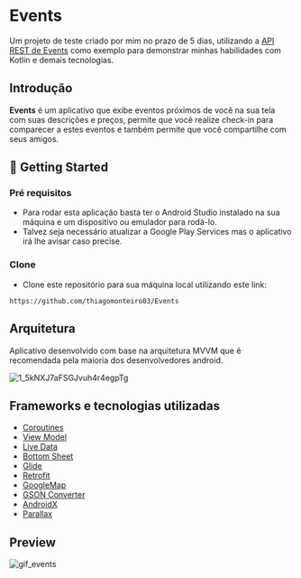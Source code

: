 # Events
Um projeto de teste criado por mim no prazo de 5 dias, utilizando a [API REST de Events](http://5f5a8f24d44d640016169133.mockapi.io/api/events) como exemplo para demonstrar minhas habilidades com Kotlin e demais tecnologias.

## Introdução
**Events** é um aplicativo que exibe eventos próximos de você na sua tela com suas descrições e preços, permite que você realize check-in para comparecer a estes eventos e também permite que você compartilhe com seus amigos.

## 🚀 Getting Started

### Pré requisitos

- Para rodar esta aplicação basta ter o Android Studio instalado na sua máquina e um dispositivo ou emulador para rodá-lo. 
- Talvez seja necessário atualizar a Google Play Services mas o aplicativo irá lhe avisar caso precise.

### Clone

- Clone este repositório para sua máquina local utilizando este link:

```
https://github.com/thiagomonteiro03/Events
```

## Arquitetura
Aplicativo desenvolvido com base na arquitetura MVVM que é recomendada pela maioria dos desenvolvedores android.

![1_5kNXJ7aFSGJvuh4r4egpTg](https://user-images.githubusercontent.com/60589333/108504293-69c24e00-7294-11eb-98e4-d956527b89e7.png)


## Frameworks e tecnologias utilizadas
- [Coroutines](https://developer.android.com/courses/pathways/android-coroutines)
- [View Model](https://developer.android.com/topic/libraries/architecture/viewmodel)
- [Live Data](https://developer.android.com/topic/libraries/architecture/livedata)
- [Bottom Sheet](https://medium.com/android-dev-br/android-ui-bottom-sheet-4709cad826d2)
- [Glide](https://github.com/bumptech/glide)
- [Retrofit](https://github.com/square/retrofit)
- [GoogleMap](https://cloud.google.com/maps-platform/maps?utm_source=google&utm_medium=cpc&utm_campaign=FY20-Q3-global-demandgen-displayonnetworkhouseads-cs-GMP_maps_contactsal_saf_v2&utm_content=text-ad-none-none-DEV_c-CRE_320067022001-ADGP_Hybrid%20%7C%20AW%20SEM%20%7C%20BKWS%20~%20Google%20Maps%20API%20EXA-KWID_43700039700586614-kwd-298247228545-userloc_1031654&utm_term=KW_api%20google%20maps-ST_api%20google%20maps&gclid=CjwKCAiAo5qABhBdEiwAOtGmbgBY7nzqbc2pmgezOVoZhgrYrhTDiuELyOx-V71hf4AVGeAjITkRFhoCPR8QAvD_BwE)
- [GSON Converter](https://github.com/square/retrofit/tree/master/retrofit-converters/gson)
- [AndroidX](https://developer.android.com/jetpack/androidx?authuser=1)
- [Parallax](https://blog.mindorks.com/parallax-effect-in-android)

## Preview

![gif_events](https://user-images.githubusercontent.com/60589333/108386071-0c25f700-71eb-11eb-83cc-9695fe62b27c.gif)

